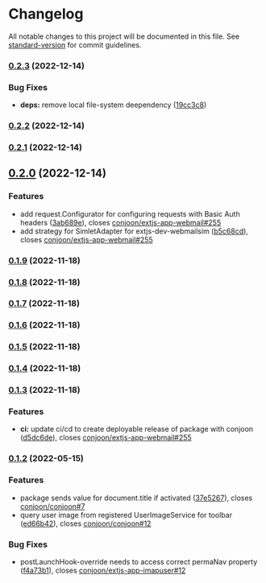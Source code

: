 # Changelog

All notable changes to this project will be documented in this file. See [standard-version](https://github.com/conventional-changelog/standard-version) for commit guidelines.

### [0.2.3](https://github.com/conjoon/extjs-app-imapuser/compare/v0.2.2...v0.2.3) (2022-12-14)


### Bug Fixes

* **deps:** remove local file-system deependency ([19cc3c8](https://github.com/conjoon/extjs-app-imapuser/commit/19cc3c8b38e4b6f9adc9743fab939f8f8beac0d8))

### [0.2.2](https://github.com/conjoon/extjs-app-imapuser/compare/v0.2.1...v0.2.2) (2022-12-14)

### [0.2.1](https://github.com/conjoon/extjs-app-imapuser/compare/v0.2.0...v0.2.1) (2022-12-14)

## [0.2.0](https://github.com/conjoon/extjs-app-imapuser/compare/v0.1.9...v0.2.0) (2022-12-14)


### Features

* add request.Configurator for configuring requests with Basic Auth headers ([3ab689e](https://github.com/conjoon/extjs-app-imapuser/commit/3ab689e2eda7cbd53cd51d17e4b6e10ec98177e9)), closes [conjoon/extjs-app-webmail#255](https://github.com/conjoon/extjs-app-webmail/issues/255)
* add strategy for SimletAdapter for extjs-dev-webmailsim ([b5c68cd](https://github.com/conjoon/extjs-app-imapuser/commit/b5c68cd107e072d2f08eb2246f7029633a97992f)), closes [conjoon/extjs-app-webmail#255](https://github.com/conjoon/extjs-app-webmail/issues/255)

### [0.1.9](https://github.com/conjoon/extjs-app-imapuser/compare/v0.1.8...v0.1.9) (2022-11-18)

### [0.1.8](https://github.com/conjoon/extjs-app-imapuser/compare/v0.1.7...v0.1.8) (2022-11-18)

### [0.1.7](https://github.com/conjoon/extjs-app-imapuser/compare/v0.1.6...v0.1.7) (2022-11-18)

### [0.1.6](https://github.com/conjoon/extjs-app-imapuser/compare/v0.1.5...v0.1.6) (2022-11-18)

### [0.1.5](https://github.com/conjoon/extjs-app-imapuser/compare/v0.1.4...v0.1.5) (2022-11-18)

### [0.1.4](https://github.com/conjoon/extjs-app-imapuser/compare/v0.1.3...v0.1.4) (2022-11-18)

### [0.1.3](https://github.com/conjoon/extjs-app-imapuser/compare/v0.1.2...v0.1.3) (2022-11-18)


### Features

* **ci:** update ci/cd to create deployable release of package with conjoon ([d5dc6de](https://github.com/conjoon/extjs-app-imapuser/commit/d5dc6de6588212f0e62b7e174c628adf7bd8165c)), closes [conjoon/extjs-app-webmail#255](https://github.com/conjoon/extjs-app-webmail/issues/255)

### [0.1.2](https://github.com/conjoon/extjs-app-imapuser/compare/v0.1.1...v0.1.2) (2022-05-15)


### Features

* package sends value for document.title if activated ([37e5267](https://github.com/conjoon/extjs-app-imapuser/commit/37e5267166db2fa8d22fcdcf59711c2e55c72e66)), closes [conjoon/conjoon#7](https://github.com/conjoon/conjoon/issues/7)
* query user image from registered UserImageService for toolbar ([ed66b42](https://github.com/conjoon/extjs-app-imapuser/commit/ed66b42bc71fe4a1907a611be53185eae03d4024)), closes [conjoon/conjoon#12](https://github.com/conjoon/conjoon/issues/12)


### Bug Fixes

* postLaunchHook-override needs to access correct permaNav property ([f4a73b1](https://github.com/conjoon/extjs-app-imapuser/commit/f4a73b12a68ed380c02be9bfef612f19299904f8)), closes [conjoon/extjs-app-imapuser#12](https://github.com/conjoon/extjs-app-imapuser/issues/12)

